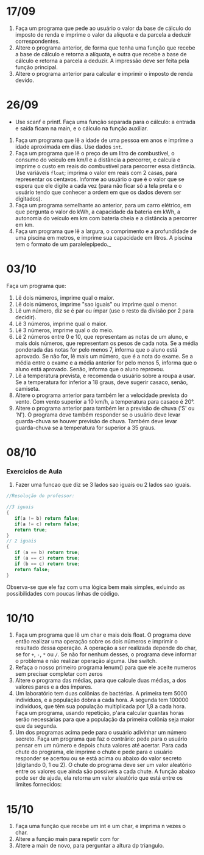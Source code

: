 # 17/09

1. Faça um programa que pede ao usuário o valor da base de cálculo do imposto
   de renda e imprime o valor da alíquota e da parcela a deduzir correspondentes.
2. Altere o programa anterior, de forma que tenha uma função que recebe a base
   de cálculo e retorna a alíquota, e outra que recebe a base de cálculo e
   retorna a parcela a deduzir. A impressão deve ser feita pela função
   principal.
3. Altere o programa anterior para calcular e imprimir o imposto de renda devido.

# 26/09  

* Use scanf e printf. Faça uma função separada para o cálculo: a entrada e saída ficam na main, e o cálculo na função auxiliar.

1. Faça um programa que lê a idade de uma pessoa em anos e imprime a idade aproximada em dias. Use dados `int`.
2. Faça um programa que lê o preço de um litro de combustível, o consumo do veículo em km/l e a distância a percorrer, e calcula e imprime o custo em reais do combustível para percorrer essa distância. Use variáveis `float`; imprima o valor em reais com 2 casas, para representar os centavos. Informe ao usuário o que é o valor que se espera que ele digite a cada vez (para não ficar só a tela preta e o usuário tendo que conhecer a ordem em que os dados devem ser digitados).
3. Faça um programa semelhante ao anterior, para um carro elétrico, em que pergunta o valor do kWh, a capacidade da bateria em kWh, a autonomia do veículo em km com bateria cheia e a distância a percorrer em km.
4. Faça um programa que lê a largura, o comprimento e a profundidade de uma piscina em metros, e imprime sua capacidade em litros. A piscina tem o formato de um paralelepípedo._

# 03/10

Faça um programa que:
1. Lê dois números, imprime qual o maior.
1. Lê dois números, imprime "sao iguais" ou imprime qual o menor.
1. Lê um número, diz se é par ou ímpar (use o resto da divisão por 2 para decidir).
1. Lê 3 números, imprime qual o maior.
1. Lê 3 números, imprime qual o do meio.
5. Lê 2 números entre 0 e 10, que representam as notas de um aluno, e mais dois números, que representam os pesos de cada nota. Se a média ponderada das notas for pelo menos 7, informa que o aluno está aprovado. Se não for, lê mais um número, que é a nota do exame. Se a média entre o exame e a média anterior for pelo menos 5, informa que o aluno está aprovado. Senão, informa que o aluno reprovou.
6. Lê a temperatura prevista, e recomenda o usuário sobre a roupa a usar. Se a
   temperatura for inferior a 18 graus, deve sugerir casaco, senão, camiseta.
7. Altere o programa anterior para também ler a velocidade prevista do vento.
   Com vento superior a 10 km/h, a temperatura para casaco é 20°.
8. Altere o programa anterior para também ler a previsão de chuva ('S' ou 'N').
   O programa deve também responder se o usuário deve levar guarda-chuva se
   houver previsão de chuva. Também deve levar guarda-chuva se a temperatura for
   superior a 35 graus.

# 08/10

### Exercicios de Aula
1. Fazer uma funcao que diz se 3 lados sao iguais ou 2 lados sao iguais.<br>

```C
//Resolução do professor:

//3 iguais
{
   if(a != b) return false;
   if(a != c) return false;
   return true;
}
// 2 iguais
{
   if (a == b) return true;
   if (a == c) return true;
   if (b == c) return true;
   return false;
}
```
Observa-se que ele faz com uma lógica bem mais simples, exluindo as possibilidades com poucas linhas de código.<br>


# 10/10

1. Faça um programa que lê um char e mais dois float. O programa deve então realizar uma operação sobre os dois números e imprimir o resultado dessa operação. A operação a ser realizada depende do char, se for `+`, `-`, `*` ou `/`. Se não for nenhum desses, o programa deve informar o problema e não realizar operação alguma. Use switch.  
2. Refaça o nosso primeiro programa lenum() para que ele aceite numeros sem precisar completar com zeros
3. Altere o programa das médias, para que calcule duas médias, a dos valores pares e a dos ímpares.
4. Um laboratório tem duas colônias de bactérias. A primeira tem 5000 indivíduos, e a população dobra a cada hora. A segunda tem 100000 indivíduos, que têm sua população multiplicada por 1,8 a cada hora. Faça um programa, usando repetição, p'ara calcular quantas horas serão necessárias para que a população da primeira colônia seja maior que da segunda.
5. Um dos programas acima pede para o usuário adivinhar um número secreto. Faça um programa que faz o contrário: pede para o usuário pensar em um número e depois chuta valores até acertar. Para cada chute do programa, ele imprime o chute e pede para o usuário responder se acertou ou se está acima ou abaixo do valor secreto (digitando 0, 1 ou 2). O chute do programa deve ser um valor aleatório entre os valores que ainda são possíveis a cada chute. A função abaixo pode ser de ajuda, ela retorna um valor aleatório que está entre os limites fornecidos:

# 15/10
1. Faça uma função que recebe um int e um char, e imprima n vezes o char.
2. Altere a função main para repetir com for
3. Altere a main de novo, para perguntar a altura dp triangulo.
